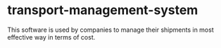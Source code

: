 # transport-management-system
This software is used by companies to manage their shipments in most effective way in terms of cost.
